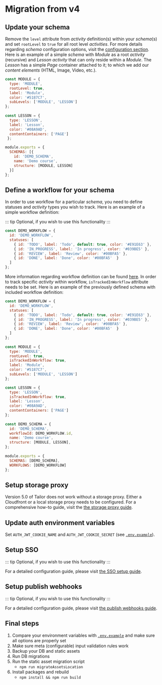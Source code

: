 # Migration from v4

## Update your schema
Remove the `level` attribute from *activity* definition(s) within your *schema*(s) and set `rootLevel` to `true` for all root level *activities*. For more details regarding *schema* configuration options, visit the [configuration section](./configuration.md). Here is an example of a simple *schema* with *Module* as a root *activity* (recursive) and *Lesson activity* that can only reside within a *Module*. The *Lesson* has a simple *Page* container attached to it; to which we add our *content elements* (HTML, Image, Video, etc.).

``` js
const MODULE = {
  type: 'MODULE',
  rootLevel: true,
  label: 'Module',
  color: '#5187C7',
  subLevels: ['MODULE', 'LESSON']
};
   
const LESSON = {
  type: 'LESSON',
  label: 'Lesson',
  color: '#08A9AD',
  contentContainers: ['PAGE']
 };

module.exports = {
  SCHEMAS: [{
    id: 'DEMO_SCHEMA',
    name: 'Demo course',
    structure: [MODULE, LESSON]
  }]
};
```

## Define a workflow for your schema
In order to use workflow for a particular *schema*, you need to define statuses and *activity* types you wish to track. Here is an example of a simple workflow definition:

::: tip
Optional, if you wish to use this functionality
:::

``` js
const DEMO_WORKFLOW = {
  id: 'DEMO_WORKFLOW',
  statuses: [
    { id: 'TODO', label: 'Todo', default: true, color: '#E91E63' },
    { id: 'IN_PROGRESS', label: 'In progress', color: '#039BE5' },
    { id: 'REVIEW', label: 'Review', color: '#00BFA5' },
    { id: 'DONE', label: 'Done', color: '#00BFA5'  }
  ]
};
```

More information regarding workflow definition can be found [here](https://github.com/ExtensionEngine/tailor#workflows). In order to track specific *activity* within workflow, `isTrackedInWorkflow` attribute needs to be set. Here is an example of the previously defined schema with included workflow definition:

``` js
const DEMO_WORKFLOW = {
  id: 'DEMO_WORKFLOW',
  statuses: [
    { id: 'TODO', label: 'Todo', default: true, color: '#E91E63' },
    { id: 'IN_PROGRESS', label: 'In progress', color: '#039BE5' },
    { id: 'REVIEW', label: 'Review', color: '#00BFA5' },
    { id: 'DONE', label: 'Done', color: '#00BFA5'  }
  ]
};
  
const MODULE = {
  type: 'MODULE',
  rootLevel: true,
  isTrackedInWorkflow: true,
  label: 'Module',
  color: '#5187C7',
  subLevels: ['MODULE', 'LESSON']
};

const LESSON = {
  type: 'LESSON',
  isTrackedInWorkflow: true,
  label: 'Lesson',
  color: '#08A9AD',
  contentContainers: ['PAGE']
};
  
const DEMO_SCHEMA = {
  id: 'DEMO_SCHEMA',
  workflowId: DEMO_WORKFLOW.id,
  name: 'Demo course',
  structure: [MODULE, LESSON],
};
  
module.exports = {
  SCHEMAS: [DEMO_SCHEMA],
  WORKFLOWS: [DEMO_WORKFLOW]
};
```

## Setup storage proxy
Version 5.0 of Tailor does not work without a storage proxy. Either a Cloudfront or a local storage proxy needs to be configured.
For a comprehensive how-to guide, visit the [the storage proxy guide](./storage-proxy.md#setup).

## Update auth environment variables
Set `AUTH_JWT_COOKIE_NAME` and `AUTH_JWT_COOKIE_SECRET` (see [`.env.example`](https://github.com/ExtensionEngine/tailor/blob/develop/.env.example)).

## Setup SSO

::: tip
Optional, if you wish to use this functionality
:::

For a detailed configuration guide, please visit [the SSO setup guide](./sso.md#setup).

## Setup publish webhooks

::: tip
Optional, if you wish to use this functionality
:::

For a detailed configuration guide, please visit [the publish webhooks guide](./publishing.md#webhooks).

## Final steps
1. Compare your environment variables with [`.env.example`](https://github.com/ExtensionEngine/tailor/blob/develop/.env.example) and make sure all options are properly set
2. Make sure meta (configurable) input validation rules work
3. Backup your DB and static assets
4. Run DB migrations
5. Run the static asset migration script
    * `npm run migrateAssetsLocation`
6. Install packages and rebuild
    * `npm install && npm run build`